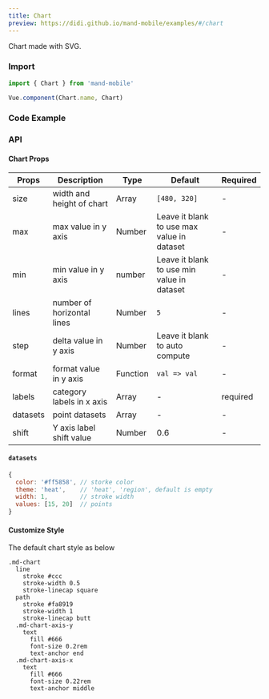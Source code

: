 ```yaml
---
title: Chart
preview: https://didi.github.io/mand-mobile/examples/#/chart
---
```


Chart made with SVG.

### Import

```javascript
import { Chart } from 'mand-mobile'

Vue.component(Chart.name, Chart)
```

### Code Example
<!-- DEMO -->

### API

#### Chart Props
| Props | Description | Type | Default | Required |
|----|-----|------|------|------|
| size | width and height of chart | Array | `[480, 320]` | - |
| max | max value in y axis | Number | Leave it blank to use max value in dataset | - |
| min | min value in y axis | number | Leave it blank to use min value in dataset | - |
| lines | number of horizontal lines | Number | `5` | - |
| step | delta value in y axis | Number | Leave it blank to auto compute | - |
| format | format value in y axis | Function | `val => val` | - |
| labels | category labels in x axis | Array | - | required |
| datasets | point datasets | Array | - | - |
| shift | Y axis label shift value | Number | 0.6 | - |

#### `datasets`

```javascript
{
  color: '#ff5858', // storke color
  theme: 'heat',    // 'heat', 'region', default is empty
  width: 1,         // stroke width
  values: [15, 20]  // points
}
```

#### Customize Style
The default chart style as below

```stylus
.md-chart
  line
    stroke #ccc
    stroke-width 0.5
    stroke-linecap square
  path
    stroke #fa8919
    stroke-width 1
    stroke-linecap butt
  .md-chart-axis-y
    text
      fill #666
      font-size 0.2rem
      text-anchor end
  .md-chart-axis-x
    text
      fill #666
      font-size 0.22rem
      text-anchor middle
```
